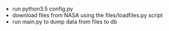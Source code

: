 * run python3.5 config.py
* download files from NASA using the files/loadfiles.py script
* run main.py to dump data from files to db
